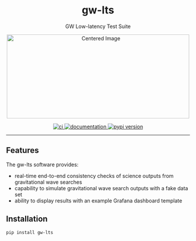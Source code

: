 <h1 align="center">gw-lts</h1>

<p align="center">GW Low-latency Test Suite</p>

<p align="center">
<img src="https://git.ligo.org/rebecca.ewing/gw-lts/raw/main/static/gw-lts.png" alt="Centered Image" width="500" height="230">
</p>

<p align="center">
  <a href="https://git.ligo.org/rebecca.ewing/gw-lts/-/pipelines/latest">
    <img alt="ci" src="https://git.ligo.org/rebecca.ewing/gw-lts/badges/main/pipeline.svg" />
  </a>
  <a href="https://docs.ligo.org/rebecca.ewing/gw-lts/">
    <img alt="documentation" src="https://img.shields.io/badge/docs-mkdocs%20material-blue.svg?style=flat" />
  </a>
  <a href="https://pypi.org/project/gw-lts/">
    <img alt="pypi version" src="https://img.shields.io/pypi/v/gw-lts.svg" />
  </a>
</p>

---

## Features

The gw-lts software provides:

* real-time end-to-end consistency checks of science outputs from gravitational wave searches
* capability to simulate gravitational wave search outputs with a fake data set
* ability to display results with an example Grafana dashboard template

## Installation

```python3
pip install gw-lts
```
